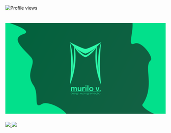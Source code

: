 <p align="left"> <img src="https://komarev.com/ghpvc/?username=Murilo-V&color=309C01" alt="Profile views" /> </p>
<h1 align="center">
    <img alt="Murilo V." title="#Murilo V." src="./assets/banner.png" />
</h1>

<div>
    <a href="https://github.com/murilo-v">
    <img height="180em" src="https://github-readme-stats.vercel.app/api/top-langs/?username=murilo-v&layout=compact&langs_count=8&theme=dark"/>
    <img height="180em" src="https://github-readme-stats.vercel.app/api?username=murilo-v&show_icons=true&theme=dark&include_all_commits=true&count_private=true"/>
</div>
